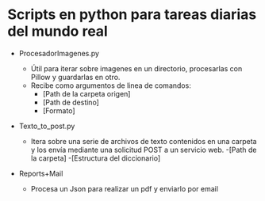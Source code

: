 # Scripts en python para tareas diarias del mundo real

- ProcesadorImagenes.py
    - Útil para iterar sobre imagenes en un directorio, procesarlas con Pillow y guardarlas en otro. 
    - Recibe como argumentos de linea de comandos:
        - [Path de la carpeta origen] 
        - [Path de destino] 
        - [Formato]

- Texto_to_post.py
    - Itera sobre una serie de archivos de texto contenidos en una carpeta y los envía mediante una solicitud POST a un servicio web.
        -[Path de la carpeta]
        -[Estructura del diccionario]

- Reports+Mail
    - Procesa un Json para realizar un pdf y enviarlo por email
